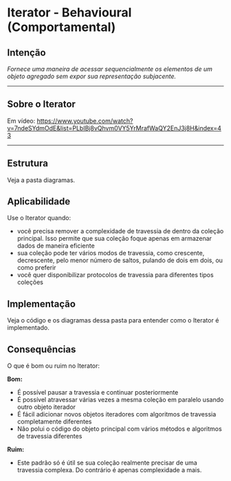 # Iterator - Behavioural (Comportamental)

## Intenção

*Fornece uma maneira de acessar sequencialmente os elementos de um objeto agregado sem expor sua representação subjacente.*

---

## Sobre o Iterator

Em vídeo: https://www.youtube.com/watch?v=7ndeSYdmOdE&list=PLbIBj8vQhvm0VY5YrMrafWaQY2EnJ3j8H&index=43

---

## Estrutura

Veja a pasta diagramas.

## Aplicabilidade

Use o Iterator quando:

- você precisa remover a complexidade de travessia de dentro da coleção principal. Isso permite que sua coleção foque apenas em armazenar dados de maneira eficiente
- sua coleção pode ter vários modos de travessia, como crescente, decrescente,  pelo menor número de saltos, pulando de dois em dois, ou como preferir
- você quer disponibilizar protocolos de travessia para diferentes tipos coleções


## Implementação

Veja o código e os diagramas dessa pasta para entender como o Iterator é implementado.

## Consequências

O que é bom ou ruim no Iterator:

**Bom:**
- É possível pausar a travessia e continuar posteriormente
- É possível atravessar várias vezes a mesma coleção em paralelo usando outro objeto iterador
- É fácil adicionar novos objetos iteradores com algoritmos de travessia completamente diferentes
- Não polui o código do objeto principal com vários métodos e algoritmos de travessia diferentes


**Ruim:**
- Este padrão só é útil se sua coleção realmente precisar de uma travessia complexa. Do contrário é apenas complexidade a mais.

